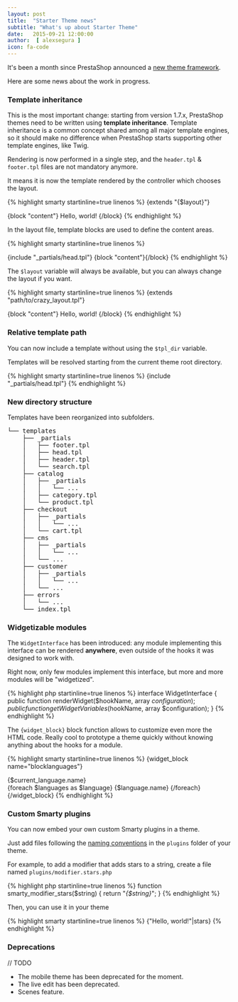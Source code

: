 ```yaml
---
layout: post
title:  "Starter Theme news"
subtitle: "What's up about Starter Theme"
date:   2015-09-21 12:00:00
author:  [ alexsegura ]
icon: fa-code
---
```


It's been a month since PrestaShop announced a <a href="http://build.prestashop.com/news/starter-theme-kickoff/" target="_blank">new theme framework</a>.

Here are some news about the work in progress. 

### Template inheritance

This is the most important change: starting from version 1.7.x, PrestaShop themes need to be written using **template inheritance**. 
Template inheritance is a common concept shared among all major template engines, so it should make no difference when PrestaShop starts supporting other template engines, like Twig.  

Rendering is now performed in a single step, and the `header.tpl` & `footer.tpl` files are not mandatory anymore. 

It means it is now the template rendered by the controller which chooses the layout. 

{% highlight smarty startinline=true linenos %}
{extends "{$layout}"}

{block "content"}
  Hello, world!
{/block}
{% endhighlight %}

In the layout file, template blocks are used to define the content areas. 

{% highlight smarty startinline=true linenos %}
<!DOCTYPE html>
<html lang="en">
  <head>
    {include "_partials/head.tpl"}
  </head>
  <body>
    {block "content"}{/block}
  </body>
</html>
{% endhighlight %}

The `$layout` variable will always be available, but you can always change the layout if you want. 

{% highlight smarty startinline=true linenos %}
{extends "path/to/crazy_layout.tpl"}

{block "content"}
  Hello, world!
{/block}
{% endhighlight %}

### Relative template path

You can now include a template without using the `$tpl_dir` variable. 

Templates will be resolved starting from the current theme root directory. 

{% highlight smarty startinline=true linenos %}
{include "_partials/head.tpl"}
{% endhighlight %}

### New directory structure

Templates have been reorganized into subfolders.

<pre>
└── templates
    ├── _partials
    │   ├── footer.tpl
    │   ├── head.tpl
    │   ├── header.tpl
    │   └── search.tpl
    ├── catalog
    │   ├── _partials
    │   │   └── ...
    │   ├── category.tpl
    │   └── product.tpl
    ├── checkout
    │   ├── _partials
    │   │   └── ...
    │   └── cart.tpl
    ├── cms
    │   ├── _partials
    │   │   └── ...
    │   └── ...
    ├── customer
    │   ├── _partials
    │   │   └── ...
    │   └── ...
    ├── errors
    │   └── ...
    └── index.tpl
</pre>

### Widgetizable modules

The `WidgetInterface` has been introduced: any module implementing this interface can be rendered **anywhere**, even outside of the hooks it was designed to work with. 

Right now, only few modules implement this interface, but more and more modules will be "widgetized". 

{% highlight php startinline=true linenos %}
interface WidgetInterface {
    public function renderWidget($hookName, array $configuration);
    public function getWidgetVariables($hookName, array $configuration);
}
{% endhighlight %}

The `{widget_block}` block function allows to customize even more the HTML code. 
Really cool to prototype a theme quickly without knowing anything about the hooks for a module. 

{% highlight smarty startinline=true linenos %}
{widget_block name="blocklanguages"}
<div>
  <div>{$current_language.name}</div>
  {foreach $languages as $language}
    {$language.name}
  {/foreach}
</div>
{/widget_block}
{% endhighlight %}

### Custom Smarty plugins

You can now embed your own custom Smarty plugins in a theme. 

Just add files following the <a href="http://www.smarty.net/docs/en/plugins.naming.conventions.tpl" target="_blank">naming conventions</a> in the `plugins` folder of your theme. 

For example, to add a modifier that adds stars to a string, create a file named `plugins/modifier.stars.php`

{% highlight php startinline=true linenos %}
function smarty_modifier_stars($string)
{
  return "*{$string}*";
}
{% endhighlight %}

Then, you can use it in your theme

{% highlight smarty startinline=true linenos %}
{"Hello, world!"|stars}
{% endhighlight %}

### Deprecations

// TODO

- The mobile theme has been deprecated for the moment.
- The live edit has been deprecated. 
- Scenes feature. 

